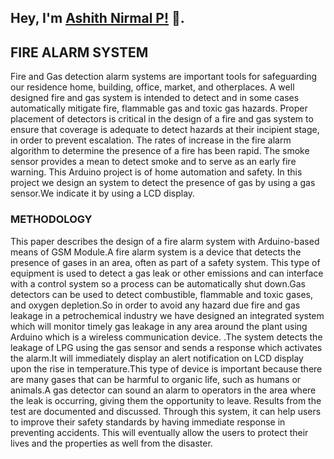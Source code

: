 ## Hey, I'm [Ashith Nirmal P!](https://github.com/ashn19) 👋.



## FIRE ALARM SYSTEM
Fire and Gas detection alarm systems are important tools for safeguarding our residence home, building, office, market, and otherplaces. A well designed fire and gas system is intended to detect and in some cases automatically mitigate fire, flammable gas and toxic gas hazards.
Proper placement of detectors is critical in the design of a fire and gas system to ensure that coverage is adequate to detect hazards at their incipient stage, in order to prevent escalation. 
The rates of increase in the fire alarm algorithm to determine the presence of a fire has been rapid. The smoke sensor provides a mean to detect smoke and to serve as an early fire warning. 
This Arduino project is of home automation and safety. In this project we design an system to detect the presence of gas by using a gas sensor.We indicate it by using a LCD display.

### METHODOLOGY
This paper describes the design of a fire alarm system with Arduino-based  means of GSM Module.A fire alarm system is a device that detects the presence of gases in an area, often as part of a safety system. This type of equipment is used to detect a gas leak or other emissions and can interface with a control system so a process can be automatically shut down.Gas detectors can be used to detect combustible, flammable and toxic gases, and oxygen depletion.So in order to avoid any hazard due fire and gas leakage in a petrochemical industry we have designed an integrated system which will monitor timely gas leakage in any area around the plant using Arduino which is a wireless communication device. .The system detects the leakage of LPG using the gas sensor and sends a response which activates the alarm.It will immediately display an alert notification on LCD display upon the  rise in temperature.This type of device is important because there are many gases that can be harmful to organic life, such as humans or animals.A gas detector can sound an alarm to operators in the area where the leak is occurring, giving them the opportunity to leave. Results from the test are documented and discussed. Through this system, it can help users to improve their safety standards by having immediate response in preventing accidents. This will eventually allow the users to protect their lives and the properties as well from the disaster.
